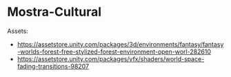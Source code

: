 # Mostra-Cultural

Assets:
- https://assetstore.unity.com/packages/3d/environments/fantasy/fantasy-worlds-forest-free-stylized-forest-environment-open-worl-282610
- https://assetstore.unity.com/packages/vfx/shaders/world-space-fading-transitions-98207
